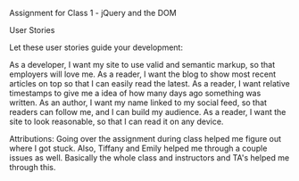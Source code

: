 Assignment for Class 1 - jQuery and the DOM

User Stories

Let these user stories guide your development:

As a developer, I want my site to use valid and semantic markup, so that employers will love me.
As a reader, I want the blog to show most recent articles on top so that I can easily read the latest.
As a reader, I want relative timestamps to give me a idea of how many days ago something was written.
As an author, I want my name linked to my social feed, so that readers can follow me, and I can build my audience.
As a reader, I want the site to look reasonable, so that I can read it on any device.

Attributions: Going over the assignment during class helped me figure out where I got stuck. Also, Tiffany and Emily helped me through a couple issues as well. Basically the whole class and instructors and TA's helped me through this.
